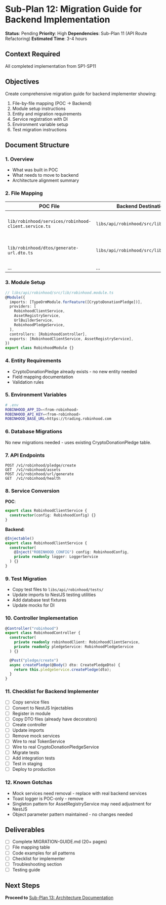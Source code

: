 # Sub-Plan 12: Migration Guide for Backend Implementation

**Status**: Pending
**Priority**: High
**Dependencies**: Sub-Plan 11 (API Route Refactoring)
**Estimated Time**: 3-4 hours

## Context Required

All completed implementation from SP1-SP11

## Objectives

Create comprehensive migration guide for backend implementer showing:

1. File-by-file mapping (POC → Backend)
2. Module setup instructions
3. Entity and migration requirements
4. Service registration with DI
5. Environment variable setup
6. Test migration instructions

## Document Structure

### 1. Overview

- What was built in POC
- What needs to move to backend
- Architecture alignment summary

### 2. File Mapping

| POC File                                             | Backend Destination                    | Notes                        |
| ---------------------------------------------------- | -------------------------------------- | ---------------------------- |
| `lib/robinhood/services/robinhood-client.service.ts` | `libs/api/robinhood/src/lib/services/` | Convert to NestJS Injectable |
| `lib/robinhood/dtos/generate-url.dto.ts`             | `libs/api/robinhood/src/lib/dtos/`     | Already has class-validator  |
| ...                                                  | ...                                    | ...                          |

### 3. Module Setup

```typescript
// libs/api/robinhood/src/lib/robinhood.module.ts
@Module({
  imports: [TypeOrmModule.forFeature([CryptoDonationPledge])],
  providers: [
    RobinhoodClientService,
    AssetRegistryService,
    UrlBuilderService,
    RobinhoodPledgeService,
  ],
  controllers: [RobinhoodController],
  exports: [RobinhoodClientService, AssetRegistryService],
})
export class RobinhoodModule {}
```

### 4. Entity Requirements

- CryptoDonationPledge already exists - no new entity needed
- Field mapping documentation
- Validation rules

### 5. Environment Variables

```bash
# .env
ROBINHOOD_APP_ID=<from-robinhood>
ROBINHOOD_API_KEY=<from-robinhood>
ROBINHOOD_BASE_URL=https://trading.robinhood.com
```

### 6. Database Migrations

No new migrations needed - uses existing CryptoDonationPledge table.

### 7. API Endpoints

```
POST /v1/robinhood/pledge/create
GET  /v1/robinhood/assets
POST /v1/robinhood/url/generate
GET  /v1/robinhood/health
```

### 8. Service Conversion

**POC**:

```typescript
export class RobinhoodClientService {
  constructor(config: RobinhoodConfig) {}
}
```

**Backend**:

```typescript
@Injectable()
export class RobinhoodClientService {
  constructor(
    @Inject("ROBINHOOD_CONFIG") config: RobinhoodConfig,
    private readonly logger: LoggerService
  ) {}
}
```

### 9. Test Migration

- Copy test files to `libs/api/robinhood/tests/`
- Update imports to NestJS testing utilities
- Add database test fixtures
- Update mocks for DI

### 10. Controller Implementation

```typescript
@Controller("robinhood")
export class RobinhoodController {
  constructor(
    private readonly robinhoodClient: RobinhoodClientService,
    private readonly pledgeService: RobinhoodPledgeService
  ) {}

  @Post("pledge/create")
  async createPledge(@Body() dto: CreatePledgeDto) {
    return this.pledgeService.createPledge(dto);
  }
}
```

### 11. Checklist for Backend Implementer

- [ ] Copy service files
- [ ] Convert to NestJS Injectables
- [ ] Register in module
- [ ] Copy DTO files (already have decorators)
- [ ] Create controller
- [ ] Update imports
- [ ] Remove mock services
- [ ] Wire to real TokenService
- [ ] Wire to real CryptoDonationPledgeService
- [ ] Migrate tests
- [ ] Add integration tests
- [ ] Test in staging
- [ ] Deploy to production

### 12. Known Gotchas

- Mock services need removal - replace with real backend services
- Toast logger is POC-only - remove
- Singleton pattern for AssetRegistryService may need adjustment for NestJS
- Object parameter pattern maintained - no changes needed

## Deliverables

- [ ] Complete MIGRATION-GUIDE.md (20+ pages)
- [ ] File mapping table
- [ ] Code examples for all patterns
- [ ] Checklist for implementer
- [ ] Troubleshooting section
- [ ] Testing guide

## Next Steps

**Proceed to** [Sub-Plan 13: Architecture Documentation](./sub-plan-13-architecture-documentation.md)
